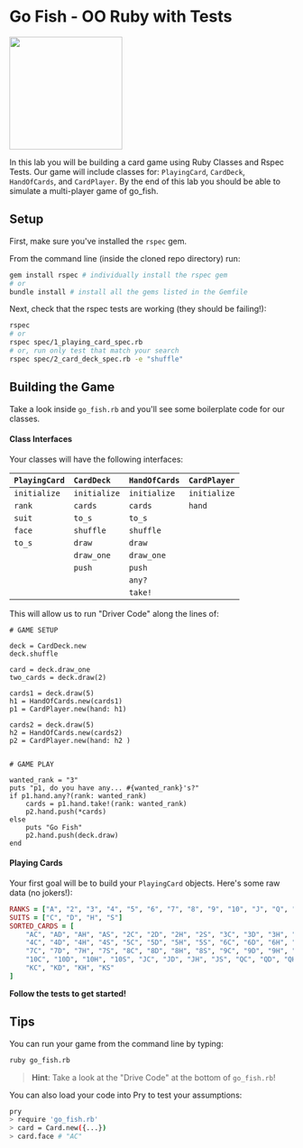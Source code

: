# Go Fish - OO Ruby with Tests
<img src="https://media.giphy.com/media/t0zfcej3qgZeE/giphy.gif" width=200>

In this lab you will be building a card game using Ruby Classes and Rspec Tests. Our game will include classes for: `PlayingCard`, `CardDeck`, `HandOfCards`, and `CardPlayer`. By the end of this lab you should be able to simulate a multi-player game of go_fish.

## Setup
First, make sure you've installed the `rspec` gem.

From the command line (inside the cloned repo directory) run:

```bash
gem install rspec # individually install the rspec gem
# or
bundle install # install all the gems listed in the Gemfile
```

Next, check that the rspec tests are working (they should be failing!):

```bash
rspec
# or
rspec spec/1_playing_card_spec.rb
# or, run only test that match your search
rspec spec/2_card_deck_spec.rb -e "shuffle"
```

## Building the Game

Take a look inside `go_fish.rb` and you'll see some boilerplate code for our classes.

#### Class Interfaces

Your classes will have the following interfaces:

| `PlayingCard` | `CardDeck`    | `HandOfCards` | `CardPlayer`  |
| :----         | :----         | :----         | :----         |
| `initialize`  | `initialize`  | `initialize`  | `initialize`  |
| `rank`        | `cards`       | `cards`       | `hand`        |
| `suit`        | `to_s`        | `to_s`        |               |
| `face`        | `shuffle`     | `shuffle`     |               |
| `to_s`        | `draw`        | `draw`        |               |
|               | `draw_one`    | `draw_one`    |               |
|               | `push`        | `push`        |               |
|               |               | `any?`        |               |
|               |               | `take!`       |               |

This will allow us to run "Driver Code" along the lines of:

```
# GAME SETUP

deck = CardDeck.new
deck.shuffle

card = deck.draw_one
two_cards = deck.draw(2)

cards1 = deck.draw(5)
h1 = HandOfCards.new(cards1)
p1 = CardPlayer.new(hand: h1)

cards2 = deck.draw(5)
h2 = HandOfCards.new(cards2)
p2 = CardPlayer.new(hand: h2 )


# GAME PLAY

wanted_rank = "3"
puts "p1, do you have any... #{wanted_rank}'s?"
if p1.hand.any?(rank: wanted_rank)
    cards = p1.hand.take!(rank: wanted_rank)
    p2.hand.push(*cards)
else
    puts "Go Fish"
    p2.hand.push(deck.draw)
end

```

#### Playing Cards
Your first goal will be to build your `PlayingCard` objects. Here's some raw data (no jokers!):

```ruby
RANKS = ["A", "2", "3", "4", "5", "6", "7", "8", "9", "10", "J", "Q", "K"]
SUITS = ["C", "D", "H", "S"]
SORTED_CARDS = [
    "AC", "AD", "AH", "AS", "2C", "2D", "2H", "2S", "3C", "3D", "3H", "3S",
    "4C", "4D", "4H", "4S", "5C", "5D", "5H", "5S", "6C", "6D", "6H", "6S",
    "7C", "7D", "7H", "7S", "8C", "8D", "8H", "8S", "9C", "9D", "9H", "9S",
    "10C", "10D", "10H", "10S", "JC", "JD", "JH", "JS", "QC", "QD", "QH", "QS",
    "KC", "KD", "KH", "KS"
]
```

**Follow the tests to get started!**

## Tips
You can run your game from the command line by typing:
```bash
ruby go_fish.rb
```

> **Hint**: Take a look at the "Drive Code" at the bottom of `go_fish.rb`!

You can also load your code into Pry to test your assumptions:
```bash
pry
> require 'go_fish.rb'
> card = Card.new({...})
> card.face # "AC"
```
